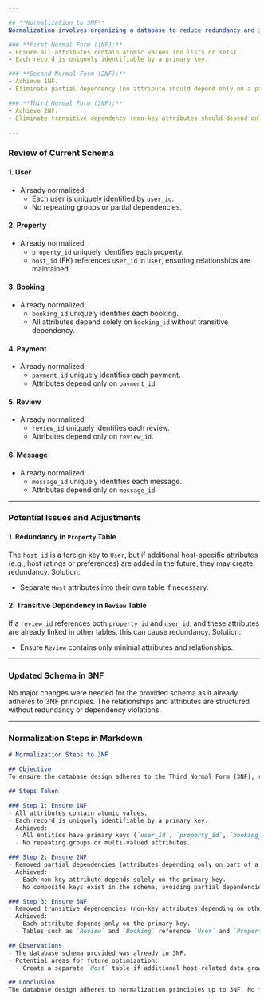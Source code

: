 ```yaml
---

## **Normalization to 3NF**
Normalization involves organizing a database to reduce redundancy and improve data integrity. The steps are:

### **First Normal Form (1NF):**
- Ensure all attributes contain atomic values (no lists or sets).
- Each record is uniquely identifiable by a primary key.

### **Second Normal Form (2NF):**
- Achieve 1NF.
- Eliminate partial dependency (no attribute should depend only on a part of a composite key).

### **Third Normal Form (3NF):**
- Achieve 2NF.
- Eliminate transitive dependency (non-key attributes should depend only on the primary key).

---
```


### **Review of Current Schema**

#### 1. **User**
- Already normalized:
  - Each user is uniquely identified by `user_id`.
  - No repeating groups or partial dependencies.

#### 2. **Property**
- Already normalized:
  - `property_id` uniquely identifies each property.
  - `host_id` (FK) references `user_id` in `User`, ensuring relationships are maintained.

#### 3. **Booking**
- Already normalized:
  - `booking_id` uniquely identifies each booking.
  - All attributes depend solely on `booking_id` without transitive dependency.

#### 4. **Payment**
- Already normalized:
  - `payment_id` uniquely identifies each payment.
  - Attributes depend only on `payment_id`.

#### 5. **Review**
- Already normalized:
  - `review_id` uniquely identifies each review.
  - Attributes depend only on `review_id`.

#### 6. **Message**
- Already normalized:
  - `message_id` uniquely identifies each message.
  - Attributes depend only on `message_id`.

---

### **Potential Issues and Adjustments**

#### **1. Redundancy in `Property` Table**
The `host_id` is a foreign key to `User`, but if additional host-specific attributes (e.g., host ratings or preferences) are added in the future, they may create redundancy. Solution:
- Separate `Host` attributes into their own table if necessary.

#### **2. Transitive Dependency in `Review` Table**
If a `review_id` references both `property_id` and `user_id`, and these attributes are already linked in other tables, this can cause redundancy. Solution:
- Ensure `Review` contains only minimal attributes and relationships.

---

### **Updated Schema in 3NF**
No major changes were needed for the provided schema as it already adheres to 3NF principles. The relationships and attributes are structured without redundancy or dependency violations.

---

### **Normalization Steps in Markdown**

```markdown
# Normalization Steps to 3NF

## Objective
To ensure the database design adheres to the Third Normal Form (3NF), reducing redundancy and maintaining data integrity.

## Steps Taken

### Step 1: Ensure 1NF
- All attributes contain atomic values.
- Each record is uniquely identifiable by a primary key.
- Achieved:
  - All entities have primary keys (`user_id`, `property_id`, `booking_id`, etc.).
  - No repeating groups or multi-valued attributes.

### Step 2: Ensure 2NF
- Removed partial dependencies (attributes depending only on part of a composite key).
- Achieved:
  - Each non-key attribute depends solely on the primary key.
  - No composite keys exist in the schema, avoiding partial dependencies.

### Step 3: Ensure 3NF
- Removed transitive dependencies (non-key attributes depending on other non-key attributes).
- Achieved:
  - Each attribute depends only on the primary key.
  - Tables such as `Review` and `Booking` reference `User` and `Property` through foreign keys, avoiding redundancy.

## Observations
- The database schema provided was already in 3NF.
- Potential areas for future optimization:
  - Create a separate `Host` table if additional host-related data grows complex.

## Conclusion
The database design adheres to normalization principles up to 3NF. No further adjustments were necessary.
```

